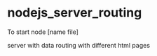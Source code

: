 # nodejs_server_routing

To start 
node [name file]


server with data
routing with different html pages
